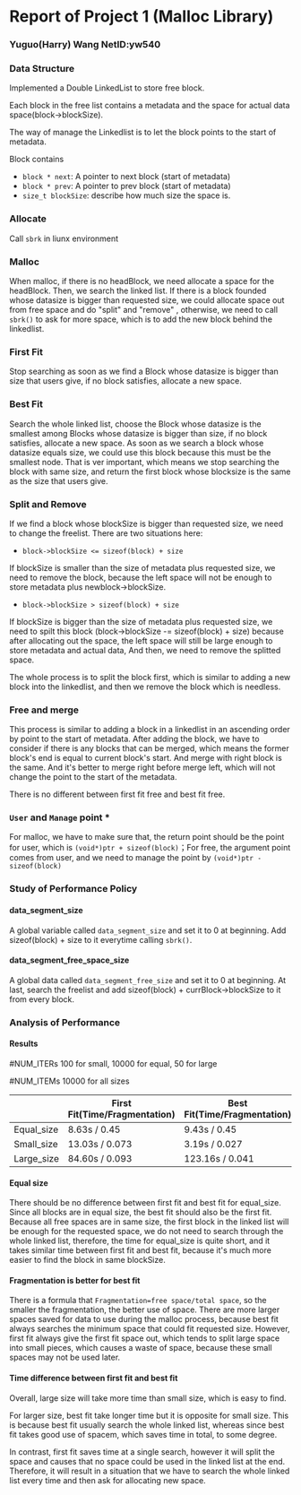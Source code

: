 # Report of Project 1 (Malloc Library)

### Yuguo(Harry) Wang      NetID:yw540





### Data Structure

Implemented a Double LinkedList to store free block.

Each block in the free list contains a metadata and the space for actual data space(block->blockSize). 

The way of manage the Linkedlist is to let the block points to the start of metadata.

Block contains

* `block * next`: A pointer to next block (start of metadata)
* `block * prev`: A pointer to prev block (start of metadata)
* `size_t blockSize`: describe how much size the space is.


### Allocate

Call `sbrk` in liunx environment

### Malloc

When malloc, if there is no headBlock, we need allocate a space for the headBlock. Then, we search the linked list. If there is a block founded whose datasize is bigger than requested size, we could allocate space out from free space and do "split" and "remove" , otherwise, we need to call `sbrk()` to ask for more space, which is to add the new block behind the linkedlist.

### First Fit

Stop searching as soon as we find a Block whose datasize is bigger than size that users give, if no block satisfies, allocate a new space.

### Best Fit

Search the whole linked list, choose the Block whose datasize is the smallest among Blocks whose datasize is bigger than size, if no block satisfies, allocate a new space. As soon as we search a block whose datasize equals size, we could use this block because this must be the smallest node. That is ver important, which means we stop searching the block with same size, and return the first block whose blocksize is the same as the size that users give.

### Split and Remove

If we find a block whose blockSize is bigger than requested size, we need to change the freelist. 
There are two situations here:

* `block->blockSize <= sizeof(block) + size`

If blockSize is smaller than the size of metadata plus requested size, we need to remove the block, because the left space will not be enough to store metadata plus newblock->blockSize.

* `block->blockSize > sizeof(block) + size`

If blockSize is bigger than the size of metadata plus requested size, we need to spilt this block (block->blockSize -= sizeof(block) + size) because after allocating out the space, the left space will still be large enough to store metadata and actual data, And then, we need to remove the splitted space.

The whole process is to split the block first, which is similar to adding a new block into the linkedlist, and then we remove the block which is needless. 


### Free and merge

This process is similar to adding a block in a linkedlist in an ascending order by point to the start of metadata. After adding the block, we have to consider if there is any blocks that can be merged, which means the former block's end is equal to current block's start. And merge with right block is the same. And it's better to merge right before merge left, which will not change the point to the start of the metadata.

There is no different between first fit free and best fit free.


### `User` and `Manage` point *
For malloc, we have to make sure that, the return point should be the point for user, which is `(void*)ptr + sizeof(block)`；For free, the argument point comes from user, and we need to manage the point by `(void*)ptr - sizeof(block)`




### Study of Performance Policy


#### data_segment_size

A global variable called `data_segment_size` and set it to 0 at beginning. Add sizeof(block) + size to it everytime calling `sbrk()`. 

#### data_segment_free_space_size

A global data called `data_segment_free_size` and set it to 0 at beginning. At last, search the freelist and add sizeof(block) + currBlock->blockSize to it from every block.




### Analysis of Performance

#### Results

#NUM_ITERs 100 for small, 10000 for equal, 50 for large

#NUM_ITEMs 10000 for all sizes

|            | First Fit(Time/Fragmentation) | Best Fit(Time/Fragmentation) |
| ---------- | ----------------------------- | ---------------------------- |
| Equal_size | 8.63s / 0.45                  | 9.43s / 0.45                 |
| Small_size | 13.03s / 0.073                | 3.19s / 0.027                |
| Large_size | 84.60s / 0.093                | 123.16s / 0.041              |

#### Equal size

There should be no difference between first fit and best fit for equal_size. Since all blocks are in equal size, the best fit should also be the first fit. Because all free spaces are in same size, the first block in the linked list will be enough for the requested space, we do not need to search through the whole linked list, therefore, the time for equal_size is quite short, and it takes similar time between first fit and best fit, because it's much more easier to find the block in same blockSize.

#### Fragmentation is better for best fit

There is a formula that `Fragmentation=free space/total space`, so the smaller the fragmentation, the better use of space. There are more larger spaces saved for data to use during the malloc process, because best fit always searches the minimum space that could fit requested size. However, first fit always give the first fit space out, which tends to split large space into small pieces, which causes a waste of space, because these small spaces may not be used later.

#### Time difference between first fit and best fit 

Overall, large size will take more time than small size, which is easy to find.

For larger size, best fit take longer time but it is opposite for small size. This is because best fit usually search the whole linked list, whereas since best fit takes good use of spacem, which saves time in total, to some degree. 

In contrast, first fit saves time at a single search, however it will split the space and causes that no space could be used in the linked list at the end. Therefore, it will result in a situation that we have to search the whole linked list every time and then ask for allocating new space.
